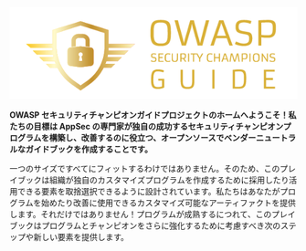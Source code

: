 ![OWASP Security Champions Guide logo](https://raw.githubusercontent.com/OWASP/Security-Champions/refs/heads/main/docs/assets/images/OWASP_Security_Champions_Guide_logo_SBS.png)

**OWASP セキュリティチャンピオンガイドプロジェクトのホームへようこそ！私たちの目標は AppSec の専門家が独自の成功するセキュリティチャンピオンプログラムを構築し、改善するのに役立つ、オープンソースでベンダーニュートラルなガイドブックを作成することです。**

一つのサイズですべてにフィットするわけではありません。そのため、このプレイブックは組織が独自のカスタマイズプログラムを作成するために採用したり活用できる要素を取捨選択できるように設計されています。私たちはあなたがプログラムを始めたり改善に使用できるカスタマイズ可能なアーティファクトを提供します。それだけではありません！プログラムが成熟するにつれて、このプレイブックはプログラムとチャンピオンをさらに強化するために考慮すべき次のステップや新しい要素を提供します。
